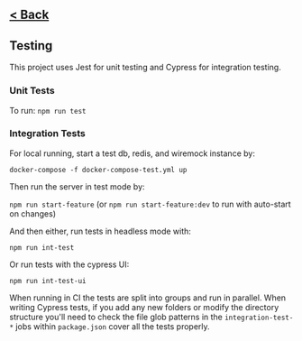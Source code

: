 [< Back](../README.md)
---

## Testing

This project uses Jest for unit testing and Cypress for integration testing.

### Unit Tests

To run: `npm run test`

### Integration Tests

For local running, start a test db, redis, and wiremock instance by:

`docker-compose -f docker-compose-test.yml up`

Then run the server in test mode by:

`npm run start-feature` (or `npm run start-feature:dev` to run with auto-start on changes)

And then either, run tests in headless mode with:

`npm run int-test`

Or run tests with the cypress UI:

`npm run int-test-ui`

When running in CI the tests are split into groups and run in parallel. When writing Cypress tests, if you
add any new folders or modify the directory structure you'll need to check the file glob patterns in the `integration-test-*`
jobs within `package.json` cover all the tests properly.
